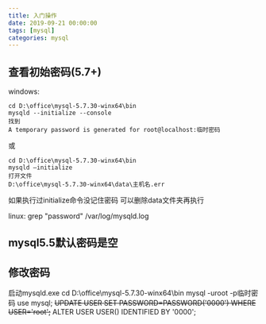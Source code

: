 ```yaml
---
title: 入门操作
date: 2019-09-21 00:00:00
tags: [mysql]
categories: mysql
---
```

## 查看初始密码(5.7+)
windows:
```
cd D:\office\mysql-5.7.30-winx64\bin
mysqld --initialize --console
找到
A temporary password is generated for root@localhost:临时密码
```
或
```
cd D:\office\mysql-5.7.30-winx64\bin
mysqld –initialize
打开文件
D:\office\mysql-5.7.30-winx64\data\主机名.err
```
如果执行过initialize命令没记住密码 可以删除data文件夹再执行


linux:
grep "password" /var/log/mysqld.log

## mysql5.5默认密码是空

## 修改密码
启动mysqld.exe
cd D:\office\mysql-5.7.30-winx64\bin
mysql -uroot -p临时密码
use mysql;
<del>UPDATE USER SET PASSWORD=PASSWORD('0000') WHERE USER='root';</del>
ALTER USER USER() IDENTIFIED BY '0000';
